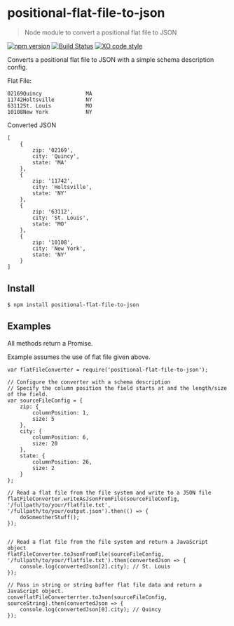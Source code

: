 # positional-flat-file-to-json

> Node module to convert a positional flat file to JSON

[![npm version](https://badge.fury.io/js/positional-flat-file-to-json.svg)](https://badge.fury.io/js/positional-flat-file-to-json)
[![Build Status](https://travis-ci.org/dankraus/positional-flat-file-to-json.svg?branch=master)](https://travis-ci.org/dankraus/positional-flat-file-to-json)
[![XO code style](https://img.shields.io/badge/code_style-XO-5ed9c7.svg)](https://github.com/sindresorhus/xo)

Converts a positional flat file to JSON with a simple schema description config.

Flat File:
```
02169Quincy              MA
11742Holtsville          NY
63112St. Louis           MO
10108New York            NY
```

Converted JSON
```
[
    {
        zip: '02169',
        city: 'Quincy',
        state: 'MA'
    },
    {
        zip: '11742',
        city: 'Holtsville',
        state: 'NY'
    },
    {
        zip: '63112',
        city: 'St. Louis',
        state: 'MO'
    },
    {
        zip: '10108',
        city: 'New York',
        state: 'NY'
    }
]
```

## Install
```
$ npm install positional-flat-file-to-json
```

## Examples
All methods return a Promise.

Example assumes the use of flat file given above.
```
var flatFileConverter = require('positional-flat-file-to-json');

// Configure the converter with a schema description
// Specify the column position the field starts at and the length/size of the field.
var sourceFileConfig = {
    zip: {
        columnPosition: 1,
        size: 5
    },
    city: {
        columnPosition: 6,
        size: 20
    },
    state: {
        columnPosition: 26,
        size: 2
    }
};

// Read a flat file from the file system and write to a JSON file
flatFileConverter.writeAsJsonFromFile(sourceFileConfig, '/fullpath/to/your/flatfile.txt', '/fullpath/to/your/output.json').then(() => {
    doSomeotherStuff();
});


// Read a flat file from the file system and return a JavaScript object
flatFileConverter.toJsonFromFile(sourceFileConfig, '/fullpath/to/your/flatfile.txt').then(convertedJson => {
    console.log(convertedJson[2].city); // St. Louis
});

// Pass in string or string buffer flat file data and return a JavaScript object.
conveflatFileConverterrter.toJson(sourceFileConfig, sourceString).then(convertedJson => {
    console.log(convertedJson[0].city); // Quincy
});

```
